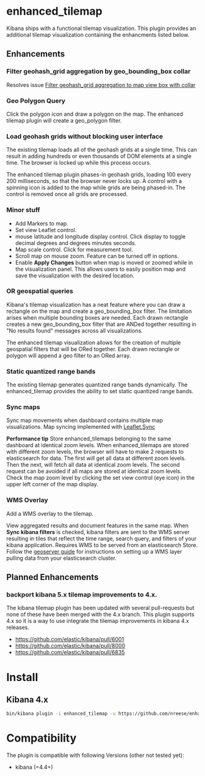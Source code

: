 # enhanced_tilemap
Kibana ships with a functional tilemap visualization. This plugin provides an additional tilemap visualization containing the enhancments listed below.

## Enhancements

### Filter geohash_grid aggregation by geo_bounding_box collar
Resolves issue [Filter geohash_grid aggregation to map view box with collar](https://github.com/elastic/kibana/issues/8087)

### Geo Polygon Query
Click the polygon icon and draw a polygon on the map. The enhanced tilemap plugin will create a geo_polygon filter.

### Load geohash grids without blocking user interface
The existing tilemap loads all of the geohash grids at a single time. This can result in adding hundreds or even thousands of DOM elements at a single time. The browser is locked up while this process occurs.

The enhanced tilemap plugin phases-in geohash grids, loading 100 every 200 milliseconds, so that the browser never locks up. A control with a spinning icon is added to the map while grids are being phased-in. The control is removed once all grids are processed.

### Minor stuff
* Add Markers to map.
* Set view Leaflet control.
* mouse latitude and longitude display control. Click display to toggle decimal degrees and degrees minutes seconds.
* Map scale control. Click for measurement tool.
* Scroll map on mouse zoom. Feature can be turned off in options.
* Enable **Apply Changes** button when map is moved or zoomed while in the visualization panel. This allows users to easily position map and save the visualization with the desired location.

### OR geospatial queries
Kibana's tilemap visualization has a neat feature where you can draw a rectangle on the map and create a geo_bounding_box filter. The limitation arises when multiple bounding boxes are needed. Each drawn rectangle creates a new geo_bounding_box filter that are ANDed together resulting in "No results found" messages across all visualizations. 

The enhanced tilemap visualization allows for the creation of multiple geospatial filters that will be ORed together. Each drawn rectangle or polygon will append a geo filter to an ORed array.

### Static quantized range bands
The existing tilemap generates quantized range bands dynamically. The enhanced_tilemap provides the ability to set static quantized range bands.

### Sync maps
Sync map movements when dashboard contains multiple map visualizations. Map syncing implemented with [Leaflet.Sync](https://github.com/turban/Leaflet.Sync)

**Performance tip** Store enhanced_tilemaps belonging to the same dashboard at identical zoom levels. When enhanced_tilemaps are stored with different zoom levels, the browser will have to make 2 requests to elasticsearch for data. The first will get all data at different zoom levels. Then the next, will fetch all data at identical zoom levels. The second request can be avoided if all maps are stored at identical zoom levels. Check the map zoom level by clicking the set view control (eye icon) in the upper left corner of the map display.

### WMS Overlay
Add a WMS overlay to the tilemap.

View aggregated results and document features in the same map. 
When **Sync kibana filters** is checked, kibana filters are sent to the WMS server resulting in tiles that reflect the time range, search query, and filters of your kibana application. 
Requires WMS to be served from an elasticsearch Store. 
Follow the [geoserver guide](geoserver.md) for instructions on setting up a WMS layer pulling data from your elasticsearch cluster.

## Planned Enhancements

### backport kibana 5.x tilemap improvements to 4.x.
The kibana tilemap plugin has been updated with several pull-requests but none of these have been merged with the 4.x branch. This plugin supports 4.x so it is a way to use integrate the tilemap improvements in kibana 4.x releases.
* https://github.com/elastic/kibana/pull/6001
* https://github.com/elastic/kibana/pull/8000
* https://github.com/elastic/kibana/pull/6835

# Install
## Kibana 4.x
```bash
bin/kibana plugin -i enhanced_tilemap -u https://github.com/nreese/enhanced_tilemap/archive/4.x.zip
```

# Compatibility
The plugin is compatible with following Versions (other not tested yet):
* kibana (=4.4+)
